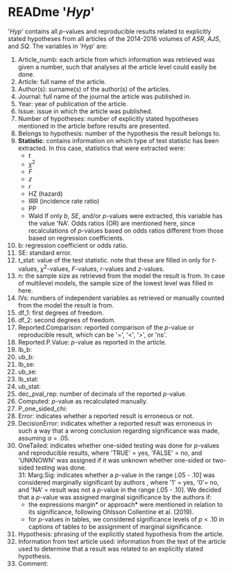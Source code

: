 # READme '*Hyp*'

'*Hyp*' contains all *p*-values and reproducible results related to explicitly stated hypotheses from all articles of the 2014-2016 volumes of *ASR*, *AJS*, and *SQ*. The variables in '*Hyp*' are:

1. Article_numb: each article from which information was retrieved was given a number, such that analyses at the article level could easily be done.
2. Article: full name of the article.
3. Author(s): surname(s) of the author(s) of the articles.
4. Journal: full name of the journal the article was published in.
5. Year: year of publication of the article.
6. Issue: issue in which the article was published.
7. Number of hypotheses: number of explicitly stated hypotheses mentioned in the article before results are presented.
8. Belongs to hypothesis: number of the hypothesis the result belongs to.
9. **Statistic**: contains information on which type of test statistic has been extracted. In this case, statistics that were extracted were:
    - *t*
    - *χ*<sup>2</sup>
    - *F*
    - *z*
    - *r*
    - HZ (hazard)
    - IRR (incidence rate ratio)
    - PP
    - Wald
If only *b*, *SE*, and/or *p*-values were extracted, this variable has the value 'NA'. Odds ratios (OR) are mentioned here, since recalculations of *p*-values based on odds ratios different from those based on regression coefficients.
10. b: regression coefficient or odds ratio.
11. SE: standard error.
12. t_stat: value of the test statistic. note that these are filled in only for  *t*-values, *χ*<sup>2</sup>-values, *F*-values, *r*-values and *z*-values.
13. n: the sample size as retrieved from the model the result is from. In case of multilevel models, the sample size of the lowest level was filled in here.
14. IVs: numbers of independent variables as retrieved or manually counted from the model the result is from.
15. df_1: first degrees of freedom.
16. df_2: second degrees of freedom.
17. Reported.Comparison: reported comparison of the *p*-value or reproducible result, which can be '=', '<', '>', or 'ns'. 
18. Reported.P.Value: *p*-value as reported in the article.
19. lb_b:
20. ub_b:
21. lb_se:
22. ub_se:
23. lb_stat:
24. ub_stat:
25. dec_pval_rep: number of decimals of the reported *p*-value.
26. Computed: *p*-value as recalculated manually.
27. P_one_sided_chi:
28.	Error: indicates whether a reported result is erroneous or not.
29. DecisionError: indicates whether a reported result was erroneous in such a way that a wrong conclusion regarding significance was made, assuming *α* = .05.
30. OneTailed: indicates whether one-sided testing was done for *p*-values and reproducible results, where 'TRUE' = yes, 'FALSE' = no, and 'UNKNOWN' was assigned if it was unknown whether one-sided or two-sided testing was done.  
31: Marg.Sig: indicates whether a *p*-value in the range (.05 - .10] was considered marginally significant by authors , where '1' = yes, '0'= no, and 'NA' = result was not a *p*-value in the range (.05 - .10]. We decided that a *p*-value was assigned marginal significance by the authors if:
    - the expressions margin* or approach* were mentioned in relation to its significance, following Ohlsson Collentine et al. (2019).
    - for *p*-values in tables, we considered significance levels of *p* < .10 in captions of tables to be assignment of marginal significance. 
32. Hypothesis: phrasing of the explicitly stated hypothesis from the article.
33. Information from text article used: information from the text of the article used to determine that a result was related to an explicitly stated hypothesis.
34. Comment:
